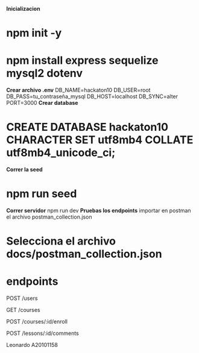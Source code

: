 **Inicializacion**
# npm init -y
# npm install express sequelize mysql2 dotenv

**Crear archivo .env**
DB_NAME=hackaton10
DB_USER=root
DB_PASS=tu_contraseña_mysql
DB_HOST=localhost
DB_SYNC=alter
PORT=3000
**Crear database**
# CREATE DATABASE hackaton10 CHARACTER SET utf8mb4 COLLATE utf8mb4_unicode_ci;
**Correr la seed**
# npm run seed
**Correr servidor**
npm run dev
**Pruebas los endpoints**
importar en postman el archivo postman_collection.json
# Selecciona el archivo docs/postman_collection.json
# endpoints
POST /users

GET /courses

POST /courses/:id/enroll

POST /lessons/:id/comments

Leonardo A20101158
